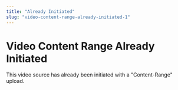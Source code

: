 ```yaml
---
title: "Already Initiated"
slug: "video-content-range-already-initiated-1"
---
```


Video Content Range Already Initiated
=====================================

This video source has already been initiated with a "Content-Range" upload.
